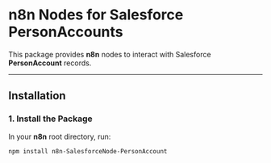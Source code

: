 # n8n Nodes for Salesforce PersonAccounts

This package provides **n8n** nodes to interact with Salesforce **PersonAccount** records.

---

## Installation

### 1. **Install the Package**

In your **n8n** root directory, run:

```bash
npm install n8n-SalesforceNode-PersonAccount
